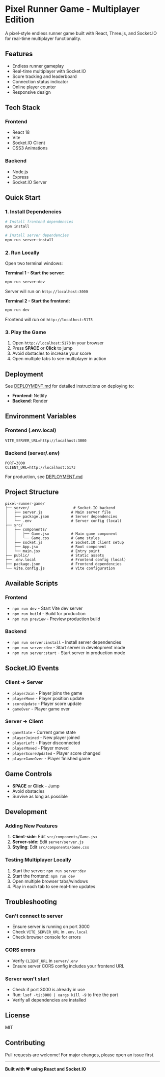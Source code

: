 # Pixel Runner Game - Multiplayer Edition

A pixel-style endless runner game built with React, Three.js, and Socket.IO for real-time multiplayer functionality.

## Features

- Endless runner gameplay
- Real-time multiplayer with Socket.IO
- Score tracking and leaderboard
- Connection status indicator
- Online player counter
- Responsive design

## Tech Stack

### Frontend
- React 18
- Vite
- Socket.IO Client
- CSS3 Animations

### Backend
- Node.js
- Express
- Socket.IO Server

## Quick Start

### 1. Install Dependencies

```bash
# Install frontend dependencies
npm install

# Install server dependencies
npm run server:install
```

### 2. Run Locally

Open two terminal windows:

**Terminal 1 - Start the server:**
```bash
npm run server:dev
```
Server will run on `http://localhost:3000`

**Terminal 2 - Start the frontend:**
```bash
npm run dev
```
Frontend will run on `http://localhost:5173`

### 3. Play the Game

1. Open `http://localhost:5173` in your browser
2. Press **SPACE** or **Click** to jump
3. Avoid obstacles to increase your score
4. Open multiple tabs to see multiplayer in action

## Deployment

See [DEPLOYMENT.md](./DEPLOYMENT.md) for detailed instructions on deploying to:
- **Frontend**: Netlify
- **Backend**: Render

## Environment Variables

### Frontend (.env.local)
```env
VITE_SERVER_URL=http://localhost:3000
```

### Backend (server/.env)
```env
PORT=3000
CLIENT_URL=http://localhost:5173
```

For production, see [DEPLOYMENT.md](./DEPLOYMENT.md)

## Project Structure

```
pixel-runner-game/
├── server/                    # Socket.IO backend
│   ├── server.js             # Main server file
│   ├── package.json          # Server dependencies
│   └── .env                  # Server config (local)
├── src/
│   ├── components/
│   │   ├── Game.jsx          # Main game component
│   │   └── Game.css          # Game styles
│   ├── socket.js             # Socket.IO client setup
│   ├── App.jsx               # Root component
│   └── main.jsx              # Entry point
├── public/                   # Static assets
├── .env.local                # Frontend config (local)
├── package.json              # Frontend dependencies
└── vite.config.js            # Vite configuration
```

## Available Scripts

### Frontend
- `npm run dev` - Start Vite dev server
- `npm run build` - Build for production
- `npm run preview` - Preview production build

### Backend
- `npm run server:install` - Install server dependencies
- `npm run server:dev` - Start server in development mode
- `npm run server:start` - Start server in production mode

## Socket.IO Events

### Client → Server
- `playerJoin` - Player joins the game
- `playerMove` - Player position update
- `scoreUpdate` - Player score update
- `gameOver` - Player game over

### Server → Client
- `gameState` - Current game state
- `playerJoined` - New player joined
- `playerLeft` - Player disconnected
- `playerMoved` - Player moved
- `playerScoreUpdated` - Player score changed
- `playerGameOver` - Player finished game

## Game Controls

- **SPACE** or **Click** - Jump
- Avoid obstacles
- Survive as long as possible

## Development

### Adding New Features

1. **Client-side**: Edit `src/components/Game.jsx`
2. **Server-side**: Edit `server/server.js`
3. **Styling**: Edit `src/components/Game.css`

### Testing Multiplayer Locally

1. Start the server: `npm run server:dev`
2. Start the frontend: `npm run dev`
3. Open multiple browser tabs/windows
4. Play in each tab to see real-time updates

## Troubleshooting

### Can't connect to server
- Ensure server is running on port 3000
- Check `VITE_SERVER_URL` in `.env.local`
- Check browser console for errors

### CORS errors
- Verify `CLIENT_URL` in `server/.env`
- Ensure server CORS config includes your frontend URL

### Server won't start
- Check if port 3000 is already in use
- Run: `lsof -ti:3000 | xargs kill -9` to free the port
- Verify all dependencies are installed

## License

MIT

## Contributing

Pull requests are welcome! For major changes, please open an issue first.

---

**Built with ❤️ using React and Socket.IO**
